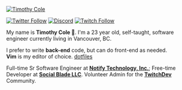 [![Timothy Cole](https://github.com/TimothyCole/TimothyCole/raw/main/banner.png)](https://timcole.me)

[![Twitter Follow](https://img.shields.io/badge/dynamic/json.svg?color=1DA1F2&labelColor=1A90D9&logo=twitter&logoColor=ffffff&label=&query=%24.results[2].followers&url=https%3A%2F%2Ftimcole.me%2Fapi%2Fstats&suffix=%20Followers)](https://twitter.com/modesttim)
[![Discord](https://img.shields.io/discord/313591755180081153.svg?label=&logo=discord&logoColor=ffffff&color=7389D8&labelColor=6A7EC2)](https://modest.land/discord)
[![Twitch Follow](https://img.shields.io/badge/dynamic/json.svg?color=6441A4&labelColor=5A3A93&logo=twitch&label=&query=%24.results[1].followers&url=https%3A%2F%2Ftimcole.me%2Fapi%2Fstats&suffix=%20Followers)](https://www.twitch.tv/modesttim)

My name is **Timothy Cole 🦄**. I'm a 23 year old, self-taught, software engineer currently living in Vancouver, BC.

I prefer to write **back-end** code, but can do front-end as needed.  
**Vim** is my editor of choice. [dotfiles](https://github.com/TimothyCole/dotfiles)

Full-time Sr Software Engineer at **[Notify Technology, Inc.](https://notify.me)**; Free-time Developer at **[Social Blade LLC](https://socialblade.com)**.
Volunteer Admin for the **[TwitchDev](https://dev.twitch.tv)** Community.
